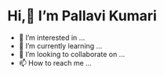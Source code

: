 # Hi,👋 I’m Pallavi Kumari
- 👀 I’m interested in ...
- 🌱 I’m currently learning ...
- 💞️ I’m looking to collaborate on ...
- 📫 How to reach me ...

<!---
pallavicops/pallavicops is a ✨ special ✨ repository because its `README.md` (this file) appears on your GitHub profile.
You can click the Preview link to take a look at your changes.
--->
